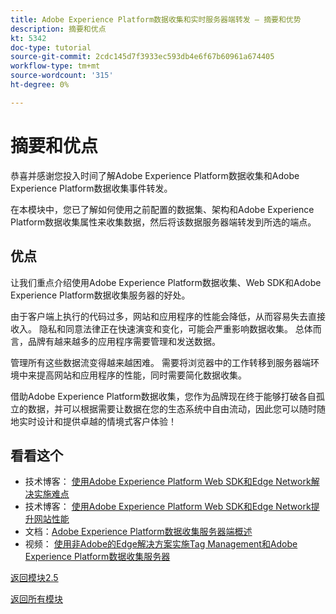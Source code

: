 ```yaml
---
title: Adobe Experience Platform数据收集和实时服务器端转发 — 摘要和优势
description: 摘要和优点
kt: 5342
doc-type: tutorial
source-git-commit: 2cdc145d7f3933ec593db4e6f67b60961a674405
workflow-type: tm+mt
source-wordcount: '315'
ht-degree: 0%

---
```


# 摘要和优点

恭喜并感谢您投入时间了解Adobe Experience Platform数据收集和Adobe Experience Platform数据收集事件转发。

在本模块中，您已了解如何使用之前配置的数据集、架构和Adobe Experience Platform数据收集属性来收集数据，然后将该数据服务器端转发到所选的端点。

## 优点

让我们重点介绍使用Adobe Experience Platform数据收集、Web SDK和Adobe Experience Platform数据收集服务器的好处。

由于客户端上执行的代码过多，网站和应用程序的性能会降低，从而容易失去直接收入。 隐私和同意法律正在快速演变和变化，可能会严重影响数据收集。 总体而言，品牌有越来越多的应用程序需要管理和发送数据。

管理所有这些数据流变得越来越困难。 需要将浏览器中的工作转移到服务器端环境中来提高网站和应用程序的性能，同时需要简化数据收集。

借助Adobe Experience Platform数据收集，您作为品牌现在终于能够打破各自孤立的数据，并可以根据需要让数据在您的生态系统中自由流动，因此您可以随时随地实时设计和提供卓越的情境式客户体验！

## 看看这个

- 技术博客： [使用Adobe Experience Platform Web SDK和Edge Network解决实施难点](https://medium.com/adobetech/solving-implementation-pain-points-with-adobe-experience-platform-web-sdk-and-edge-network-880b635e6819)
- 技术博客： [使用Adobe Experience Platform Web SDK和Edge Network提升网站性能](https://medium.com/adobetech/boosting-website-performance-with-adobe-experience-platform-web-sdk-and-edge-network-329fcf70fdf9)
- 文档：[Adobe Experience Platform数据收集服务器端概述](https://experienceleague.adobe.com/docs/experience-platform/tags/event-forwarding/overview.html?lang=en#server-side-info)
- 视频： [使用非Adobe的Edge解决方案实施Tag Management和Adobe Experience Platform数据收集服务器](https://video.tv.adobe.com/v/331986?quality=12&learn=on)

[返回模块2.5](./aep-data-collection-ssf.md)

[返回所有模块](./../../../overview.md)
